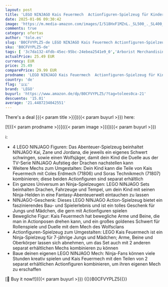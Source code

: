 ```yaml
---
layout: post
title: 'LEGO NINJAGO Kais Feuermech  Actionfiguren-Spielzeug für Kinder mit roter Mech-Figur zum Umgestalten  Ninja-Set mit 4 Figuren inkl. Kai und Zane  Geschenk für 7-jährige Jungs und Mädchen 71808'
date: 2025-01-06 09:30:42
image: 'https://m.media-amazon.com/images/I/518HxF1MZnL._SL500_._SL400_.jpg'
comments: true
category: ofertas
author: 'tole.es'
slug: 'B0CFVYPLZ5-de LEGO NINJAGO Kais Feuermech Actionfiguren-Spielzeug für...'
sku: 'B0CFVYPLZ5-de'
tags: [ '3c7da132-4fdb-45ec-95bc-24ebea2541e9_0','Arborist Merchandising Root','Bauspielzeug & Konstruktionsspielzeug','Bauspielzeugsets','Custom Stores','LEGO','Self Service','Spielzeug','lego','🇩🇪', ]
actualPrice: 25.49 EUR
currency: EUR
price: 25.49
comparePrice: 29.99 EUR
prodname: 'LEGO NINJAGO Kais Feuermech  Actionfiguren-Spielzeug für Kinder mit roter Mech-Figur zum Umgestalten  Ninja-Set mit 4 Figuren inkl. Kai und Zane  Geschenk für 7-jährige Jungs und Mädchen 71808'
country: 'de'
flag: '🇩🇪'
brand: 'LEGO'
buyurl: 'https://www.amazon.de/dp/B0CFVYPLZ5/?tag=tolees0ca-21'
descuento: '15.01'
average: '21.4487234042551'
---
```


There's a deal [{{< param title >}}]({{< param buyurl >}})  here:

[![{{< param prodname >}}]({{< param image >}})]({{< param buyurl >}})

ℹ️:

- 4 LEGO NINJAGO Figuren: Das Abenteuer-Spielzeug beinhaltet NINJAGO Kai, Zane und Jordana, die jeweils ein eigenes Schwert schwingen, sowie einen Wolfsjäger, damit dein Kind die Duelle aus der TV-Serie NINJAGO Aufstieg der Drachen nachstellen kann
- Weitere Mechs zum Umgestalten: Dein Kind kann die Teile von Kais Feuermech mit Coles Erdmech (71806) und Soras Technikmech (71807) kombinieren; diese beiden Actionfiguren sind separat erhältlich
- Ein ganzes Universum an Ninja-Spielzeugen: LEGO NINJAGO Sets beinhalten Drachen, Fahrzeuge und Tempel, um dein Kind mit seinen Ninja-Helden in eine Fantasy-Abenteuerwelt eintauchen zu lassen
- NINJAGO-Geschenk: Dieses LEGO NINJAGO Action-Spielzeug bietet ein faszinierendes Bau- und Spielerlebnis und ist ein tolles Geschenk für Jungs und Mädchen, die gern mit Actionfiguren spielen
- Bewegliche Figur: Kais Feuermech hat bewegliche Arme und Beine, die man in Actionposen drehen kann, und ein großes goldenes Schwert für Rollenspiele und Duelle mit dem Mech des Wolfsclans
- Actionfiguren-Spielzeug zum Umgestalten: LEGO Kais Feuermech ist ein Ninja-Spielzeug für 7-jährige Jungs und Mädchen; Arme, Beine und Oberkörper lassen sich abnehmen, um das Set auch mit 2 anderen separat erhältlichen Mechs kombinieren zu können
- Baue deinen eigenen LEGO NINJAGO Mech: Ninja-Fans können viele Stunden kreativ spielen und Kais Feuermech mit den Teilen von 2 separat erhältlichen Actionfiguren kombinieren, um ihren eigenen Mech zu erschaffen

[🛒 Buy it now!!]({{< param buyurl >}})
{{<world>}}B0CFVYPLZ5{{</world>}}
